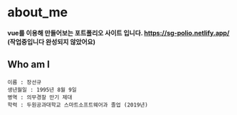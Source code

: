 # about_me

**vue를 이용해 만들어보는 포트폴리오 사이트 입니다.
https://sg-polio.netlify.app/ (작업중입니다 완성되지 않았어요)**

## Who am I
```
이름 : 장선규
생년월일 : 1995년 8월 9일
병역 : 의무경찰 만기 제대
학력 : 두원공과대학교 스마트소프트웨어과 졸업 (2019년)
```
